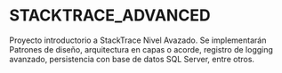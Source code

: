 # STACKTRACE_ADVANCED
Proyecto introductorio a StackTrace Nivel Avazado. Se implementarán Patrones de diseño, arquitectura en capas o acorde, registro de logging avanzado, persistencia con base de datos SQL Server, entre otros.
